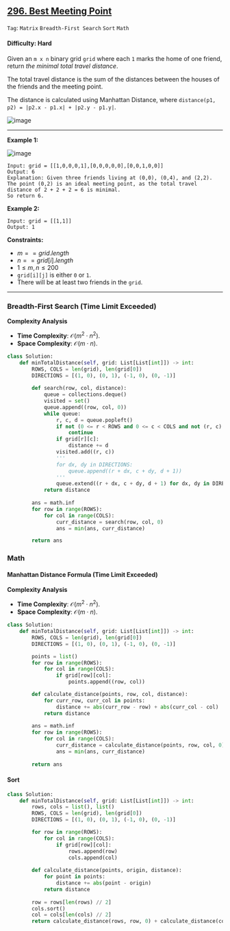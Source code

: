 ## [296. Best Meeting Point](https://leetcode.com/problems/best-meeting-point)

```Tag```: ```Matrix``` ```Breadth-First Search``` ```Sort``` ```Math```

#### Difficulty: Hard

Given an ```m x n``` binary grid ```grid``` where each ```1``` marks the home of one friend, return _the minimal total travel distance_.

The total travel distance is the sum of the distances between the houses of the friends and the meeting point.

The distance is calculated using Manhattan Distance, where ```distance(p1, p2) = |p2.x - p1.x| + |p2.y - p1.y|```.

![image](https://github.com/quananhle/Python/assets/35042430/34091cd1-0a46-48f5-ab5a-854e92547fcf)

---

__Example 1:__

![image](https://assets.leetcode.com/uploads/2021/03/14/meetingpoint-grid.jpg)
```
Input: grid = [[1,0,0,0,1],[0,0,0,0,0],[0,0,1,0,0]]
Output: 6
Explanation: Given three friends living at (0,0), (0,4), and (2,2).
The point (0,2) is an ideal meeting point, as the total travel distance of 2 + 2 + 2 = 6 is minimal.
So return 6.
```

__Example 2:__
```
Input: grid = [[1,1]]
Output: 1
```

__Constraints:__

- $m == grid.length$
- $n == grid[i].length$
- $1 \le m, n \le 200$
- ```grid[i][j]``` is either ```0``` or ```1```.
- There will be at least two friends in the ```grid```.

---

### Breadth-First Search (Time Limit Exceeded)

__Complexity Analysis__

- __Time Complexity__: $\mathcal{O}(m^2 \cdot n^2)$.
- __Space Complexity__: $\mathcal{O}(m \cdot n)$.

```Python
class Solution:
    def minTotalDistance(self, grid: List[List[int]]) -> int:
        ROWS, COLS = len(grid), len(grid[0])
        DIRECTIONS = [(1, 0), (0, 1), (-1, 0), (0, -1)]
        
        def search(row, col, distance):
            queue = collections.deque()
            visited = set()
            queue.append((row, col, 0))
            while queue:
                r, c, d = queue.popleft()
                if not (0 <= r < ROWS and 0 <= c < COLS and not (r, c) in visited):
                    continue
                if grid[r][c]:
                    distance += d
                visited.add((r, c))
                '''
                for dx, dy in DIRECTIONS:
                    queue.append((r + dx, c + dy, d + 1))
                '''
                queue.extend((r + dx, c + dy, d + 1) for dx, dy in DIRECTIONS)
            return distance
        
        ans = math.inf
        for row in range(ROWS):
            for col in range(COLS):
                curr_distance = search(row, col, 0)
                ans = min(ans, curr_distance)

        return ans
```

### Math

#### Manhattan Distance Formula (Time Limit Exceeded)

__Complexity Analysis__

- __Time Complexity__: $\mathcal{O}(m^2 \cdot n^2)$.
- __Space Complexity__: $\mathcal{O}(m \cdot n)$.

```Python
class Solution:
    def minTotalDistance(self, grid: List[List[int]]) -> int:
        ROWS, COLS = len(grid), len(grid[0])
        DIRECTIONS = [(1, 0), (0, 1), (-1, 0), (0, -1)]

        points = list()
        for row in range(ROWS):
            for col in range(COLS):
                if grid[row][col]:
                    points.append((row, col))

        def calculate_distance(points, row, col, distance):
            for curr_row, curr_col in points:
                distance += abs(curr_row - row) + abs(curr_col - col)
            return distance
        
        ans = math.inf
        for row in range(ROWS):
            for col in range(COLS):
                curr_distance = calculate_distance(points, row, col, 0)
                ans = min(ans, curr_distance)
        
        return ans
```

#### Sort

```Python
class Solution:
    def minTotalDistance(self, grid: List[List[int]]) -> int:
        rows, cols = list(), list()
        ROWS, COLS = len(grid), len(grid[0])
        DIRECTIONS = [(1, 0), (0, 1), (-1, 0), (0, -1)]

        for row in range(ROWS):
            for col in range(COLS):
                if grid[row][col]:
                    rows.append(row)
                    cols.append(col)
                
        def calculate_distance(points, origin, distance):
            for point in points:
                distance += abs(point - origin)
            return distance
        
        row = rows[len(rows) // 2]
        cols.sort()
        col = cols[len(cols) // 2]
        return calculate_distance(rows, row, 0) + calculate_distance(cols, col, 0)
```
